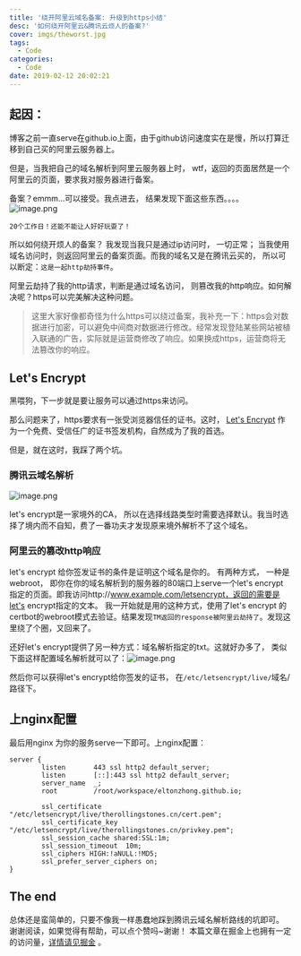 ```yaml
---
title: '绕开阿里云域名备案: 升级到https小结'
desc: '如何绕开阿里云&腾讯云烦人的备案?'
cover: imgs/theworst.jpg
tags:
  - Code
categories:
  - Code
date: 2019-02-12 20:02:21
---
```



## 起因：
博客之前一直serve在github.io上面，由于github访问速度实在是慢，所以打算迁移到自己买的阿里云服务器上。

但是，当我把自己的域名解析到阿里云服务器上时， wtf，返回的页面居然是一个阿里云的页面，要求我对服务器进行备案。

备案？emmm...可以接受。我点进去， 结果发现下面这些东西。。。。
![image.png](https://user-gold-cdn.xitu.io/2019/2/12/168e1bb89aa868a9?w=1240&h=670&f=png&s=250303)

`20个工作日！还能不能让人好好玩耍了！`

所以如何绕开烦人的备案？
我发现当我只是通过ip访问时， 一切正常； 当我使用域名访问时，则返回阿里云的备案页面。而我的域名又是在腾讯云买的， 所以可以断定：`这是一起http劫持事件`。

阿里云劫持了我的http请求，判断是通过域名访问， 则篡改我的http响应。如何解决呢？https可以完美解决这种问题。

> 这里大家好像都奇怪为什么https可以绕过备案，我补充一下：https会对数据进行加密，可以避免中间商对数据进行修改。经常发现登陆某些网站被植入联通的广告，实际就是运营商修改了响应。如果换成https，运营商将无法篡改你的响应。


## Let's Encrypt
黑喂狗，下一步就是要让服务可以通过https来访问。

那么问题来了，https要求有一张受浏览器信任的证书。这时， [Let's Encrypt](https://letsencrypt.org/) 作为一个免费、受信任广的证书签发机构，自然成为了我的首选。

但是，就在这时，我踩了两个坑。

### 腾讯云域名解析
![image.png](https://user-gold-cdn.xitu.io/2019/2/12/168e1bb89abe170f?w=982&h=882&f=png&s=106810)

let's encrypt是一家境外的CA， 所以在选择线路类型时需要选择默认。我当时选择了境内而不自知，费了一番功夫才发现原来境外解析不了这个域名。

### 阿里云的篡改http响应
let's encrypt 给你签发证书的条件是证明这个域名是你的。
有两种方式， 一种是webroot， 即你在你的域名解析到的服务器的80端口上serve一个let's encrypt 指定的页面。即我访问http://www.example.com/letsencrypt，返回的需要是let's encrypt指定的文本。
我一开始就是用的这种方式，使用了let's encrypt 的certbot的webroot模式去验证。结果发现`TM返回的response被阿里云劫持了`。发现这里绕了个圈，又回来了。

还好let's encrypt提供了另一种方式：域名解析指定的txt。这就好办多了， 类似下面这样配置域名解析就可以了：![image.png](https://user-gold-cdn.xitu.io/2019/2/12/168e1bb89ad6f943?w=1240&h=118&f=png&s=6110)

然后你可以获得let's encrypt给你签发的证书， 在`/etc/letsencrypt/live/`域名/路径下。



## 上nginx配置
最后用nginx 为你的服务serve一下即可。上nginx配置：
```nginx
server {
        listen       443 ssl http2 default_server;
        listen       [::]:443 ssl http2 default_server;
        server_name  _;
        root         /root/workspace/eltonzhong.github.io;

        ssl_certificate "/etc/letsencrypt/live/therollingstones.cn/cert.pem";
        ssl_certificate_key "/etc/letsencrypt/live/therollingstones.cn/privkey.pem";
        ssl_session_cache shared:SSL:1m;
        ssl_session_timeout  10m;
        ssl_ciphers HIGH:!aNULL:!MD5;
        ssl_prefer_server_ciphers on;
}
```

## The end
总体还是蛮简单的，只要不像我一样愚蠢地踩到腾讯云域名解析路线的坑即可。
谢谢阅读，如果觉得有帮助，可以点个赞吗~谢谢！
本篇文章在掘金上也拥有一定的访问量，[详情请见掘金](https://juejin.im/post/5c62bf5f51882562c5505fa4) 。